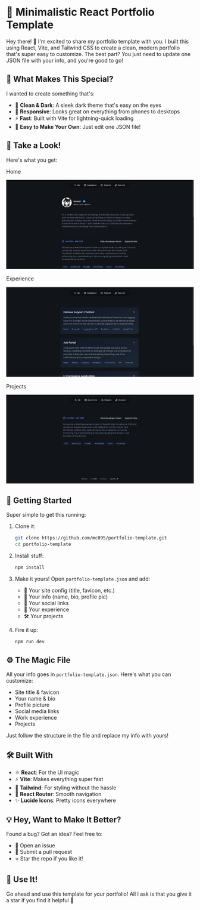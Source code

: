 # 🌟 Minimalistic React Portfolio Template

Hey there! 👋 I'm excited to share my portfolio template with you. I built this using React, Vite, and Tailwind CSS to create a clean, modern portfolio that's super easy to customize. The best part? You just need to update one JSON file with your info, and you're good to go!

## 🎯 What Makes This Special?

I wanted to create something that's:
- 🌙 **Clean & Dark**: A sleek dark theme that's easy on the eyes
- 📱 **Responsive**: Looks great on everything from phones to desktops
- ⚡ **Fast**: Built with Vite for lightning-quick loading
- 🎨 **Easy to Make Your Own**: Just edit one JSON file!

## 👀 Take a Look!

Here's what you get:

Home 

![Home Page](./public/screenshots/home.png)

Experience

![Experience Page](./public/screenshots/exp.png)

Projects

![Projects Page](./public/screenshots/projects.png) 

## 🚀 Getting Started

Super simple to get this running:

1. Clone it:
   ```bash
   git clone https://github.com/mc095/portfolio-template.git
   cd portfolio-template
   ```

2. Install stuff:
   ```bash
   npm install
   ```

3. Make it yours! Open `portfolio-template.json` and add:
   - 🎨 Your site config (title, favicon, etc.)
   - 👤 Your info (name, bio, profile pic)
   - 🔗 Your social links
   - 💼 Your experience
   - 🛠️ Your projects

4. Fire it up:
   ```bash
   npm run dev
   ```

## ⚙️ The Magic File

All your info goes in `portfolio-template.json`. Here's what you can customize:
- Site title & favicon
- Your name & bio
- Profile picture
- Social media links
- Work experience
- Projects

Just follow the structure in the file and replace my info with yours!

## 🛠️ Built With

- ⚛️ **React**: For the UI magic
- ⚡ **Vite**: Makes everything super fast
- 🎨 **Tailwind**: For styling without the hassle
- 🔄 **React Router**: Smooth navigation
- ✨ **Lucide Icons**: Pretty icons everywhere

## 💡 Hey, Want to Make It Better?

Found a bug? Got an idea? Feel free to:
- 🐛 Open an issue
- 🔨 Submit a pull request
- ⭐ Star the repo if you like it!

## 🤝 Use It!

Go ahead and use this template for your portfolio! All I ask is that you give it a star if you find it helpful 🌟


